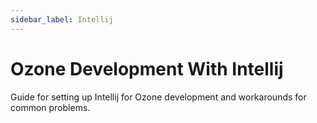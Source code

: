 ```yaml
---
sidebar_label: Intellij
---
```


# Ozone Development With Intellij

Guide for setting up Intellij for Ozone development and workarounds for common problems.
